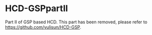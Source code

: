# HCD-GSPpartII
Part II of GSP based HCD. This part has been removed, please refer to https://github.com/yulisun/HCD-GSP.
